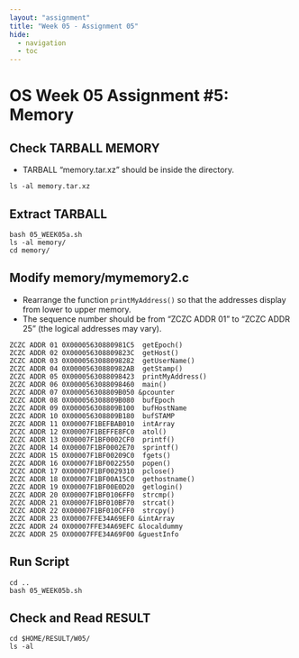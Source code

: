 ```yaml
---
layout: "assignment"
title: "Week 05 - Assignment 05"
hide:
  - navigation
  - toc
---
```


# OS Week 05 Assignment #5: Memory

## Check TARBALL MEMORY

* TARBALL “memory.tar.xz” should be inside the directory.

```plaintext
ls -al memory.tar.xz
```

## Extract TARBALL

```plaintext
bash 05_WEEK05a.sh
ls -al memory/
cd memory/
```

## Modify memory/mymemory2.c

* Rearrange the function `printMyAddress()` so that the addresses display from lower to upper memory.
* The sequence number should be from “ZCZC ADDR 01” to “ZCZC ADDR 25” (the logical addresses may vary).

```plaintext
ZCZC ADDR 01 0X00005630880981C5  getEpoch()
ZCZC ADDR 02 0X000056308809823C  getHost()
ZCZC ADDR 03 0X0000563088098282  getUserName()
ZCZC ADDR 04 0X00005630880982AB  getStamp()
ZCZC ADDR 05 0X0000563088098423  printMyAddress()
ZCZC ADDR 06 0X0000563088098460  main()
ZCZC ADDR 07 0X000056308809B050 &pcounter
ZCZC ADDR 08 0X000056308809B080  bufEpoch
ZCZC ADDR 09 0X000056308809B100  bufHostName
ZCZC ADDR 10 0X000056308809B180  bufSTAMP
ZCZC ADDR 11 0X00007F1BEFBAB010  intArray
ZCZC ADDR 12 0X00007F1BEFFE8FC0  atol()
ZCZC ADDR 13 0X00007F1BF0002CF0  printf()
ZCZC ADDR 14 0X00007F1BF0002E70  sprintf()
ZCZC ADDR 15 0X00007F1BF00209C0  fgets()
ZCZC ADDR 16 0X00007F1BF0022550  popen()
ZCZC ADDR 17 0X00007F1BF0029310  pclose()
ZCZC ADDR 18 0X00007F1BF00A15C0  gethostname()
ZCZC ADDR 19 0X00007F1BF00E0D20  getlogin()
ZCZC ADDR 20 0X00007F1BF0106FF0  strcmp()
ZCZC ADDR 21 0X00007F1BF010BF70  strcat()
ZCZC ADDR 22 0X00007F1BF010CFF0  strcpy()
ZCZC ADDR 23 0X00007FFE34A69EF0 &intArray
ZCZC ADDR 24 0X00007FFE34A69EFC &localdummy
ZCZC ADDR 25 0X00007FFE34A69F00 &guestInfo
```

## Run Script

```plaintext
cd ..
bash 05_WEEK05b.sh
```

## Check and Read RESULT

```plaintext
cd $HOME/RESULT/W05/
ls -al
```